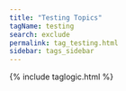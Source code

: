 ```yaml
---
title: "Testing Topics"
tagName: testing
search: exclude
permalink: tag_testing.html
sidebar: tags_sidebar
---
```

{% include taglogic.html %}

